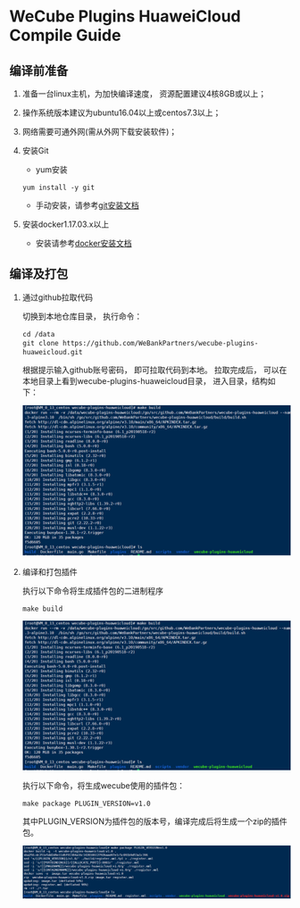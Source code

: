 # WeCube Plugins HuaweiCloud Compile Guide

## 编译前准备
1. 准备一台linux主机，为加快编译速度， 资源配置建议4核8GB或以上；
2. 操作系统版本建议为ubuntu16.04以上或centos7.3以上；
3. 网络需要可通外网(需从外网下载安装软件)；
4. 安装Git
	- yum安装 
	```
 	yum install -y git
 	```
	- 手动安装，请参考[git安装文档](https://github.com/WeBankPartners/we-cmdb/blob/master/cmdb-wiki/docs/install/git_install_guide.md)

5. 安装docker1.17.03.x以上
	- 安装请参考[docker安装文档](https://github.com/WeBankPartners/we-cmdb/blob/master/cmdb-wiki/docs/install/docker_install_guide.md)


## 编译及打包
1. 通过github拉取代码
	
	切换到本地仓库目录， 执行命令：
	
	```
	cd /data
	git clone https://github.com/WeBankPartners/wecube-plugins-huaweicloud.git
	```

	根据提示输入github账号密码， 即可拉取代码到本地。
	拉取完成后， 可以在本地目录上看到wecube-plugins-huaweicloud目录， 进入目录，结构如下：
	
	![huaweicloud_dir](images/huaweicloud_dir.png)

2. 编译和打包插件

	执行以下命令将生成插件包的二进制程序
	
	```
	make build
	```
	
	![huaweicloud_build](images/huaweicloud_build.png)


	执行以下命令，将生成wecube使用的插件包：
	```
	make package PLUGIN_VERSION=v1.0
	```

	其中PLUGIN_VERSION为插件包的版本号，编译完成后将生成一个zip的插件包。

	![huaweicloud_zip](images/huaweicloud_zip.png)